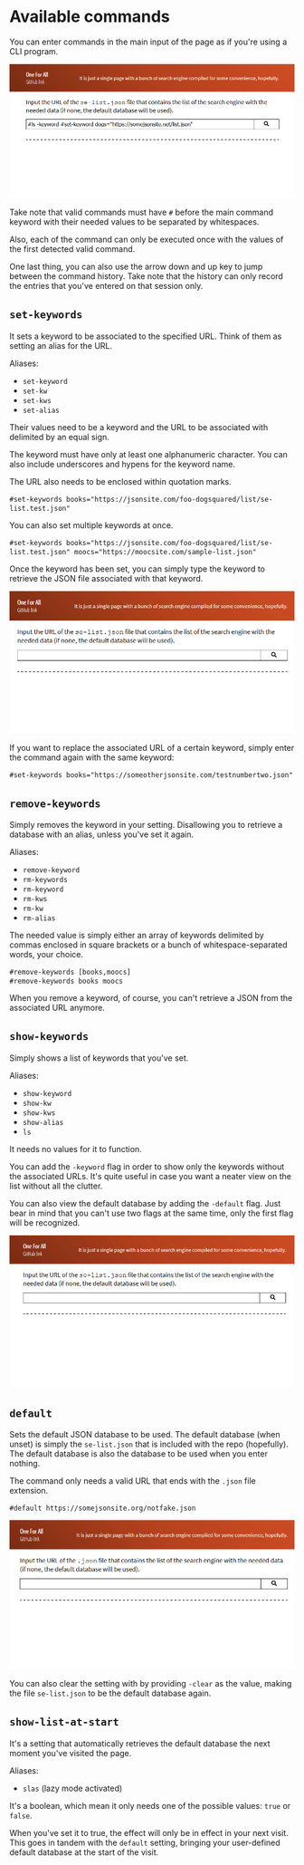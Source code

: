 # Available commands
You can enter commands in the main input of the page as if you're using a CLI program.

![Sample of entering commands](assets/page-sample.png)

Take note that valid commands must have `#` before the main command keyword with their needed values to be separated by whitespaces.

Also, each of the command can only be executed once with the values of the first detected valid command.

One last thing, you can also use the arrow down and up key to jump between the command history. Take note that the history can only record the entries that you've entered on that session only.

## `set-keywords`
It sets a keyword to be associated to the specified URL. Think of them as setting an alias for the URL.

Aliases:
- `set-keyword`
- `set-kw`
- `set-kws`
- `set-alias`

Their values need to be a keyword and the URL to be associated with delimited by an equal sign. 

The keyword must have only at least one alphanumeric character. You can also include underscores and hypens for the keyword name. 

The URL also needs to be enclosed within quotation marks.

```
#set-keywords books="https://jsonsite.com/foo-dogsquared/list/se-list.test.json"
```

You can also set multiple keywords at once.

```
#set-keywords books="https://jsonsite.com/foo-dogsquared/list/se-list.test.json" moocs="https://moocsite.com/sample-list.json"
```

Once the keyword has been set, you can simply type the keyword to retrieve the JSON file associated with that keyword.

![set-keywords usage example](assets/set-kw-usage-example.gif)

If you want to replace the associated URL of a certain keyword, simply enter the command again with the same keyword:

```
#set-keywords books="https://someotherjsonsite.com/testnumbertwo.json"
```

## `remove-keywords`
Simply removes the keyword in your setting. Disallowing you to retrieve a database with an alias, unless you've set it again.

Aliases:
- `remove-keyword`
- `rm-keywords`
- `rm-keyword`
- `rm-kws`
- `rm-kw`
- `rm-alias`

The needed value is simply either an array of keywords delimited by commas enclosed in square brackets or a bunch of whitespace-separated words, your choice.

```
#remove-keywords [books,moocs]
#remove-keywords books moocs
```

When you remove a keyword, of course, you can't retrieve a JSON from the associated URL anymore. 

## `show-keywords`
Simply shows a list of keywords that you've set.

Aliases:
- `show-keyword`
- `show-kw`
- `show-kws`
- `show-alias`
- `ls`

It needs no values for it to function. 

You can add the `-keyword` flag in order to show only the keywords without the associated URLs. It's quite useful in case you want a neater view on the list without all the clutter.

You can also view the default database by adding the `-default` flag. Just bear in mind that you can't use two flags at the same time, only the first flag will be recognized.

![rm-kw and ls Usage Example](assets/rm-kw-and-ls-usage-example.gif)

## `default`
Sets the default JSON database to be used. The default database (when unset) is simply the `se-list.json` that is included with the repo (hopefully). The default database is also the database to be used when you enter nothing.

The command only needs a valid URL that ends with the `.json` file extension.

```
#default https://somejsonsite.org/notfake.json
```

![default usage example](assets/default-usage-example.gif)

You can also clear the setting with by providing `-clear` as the value, making the file `se-list.json` to be the default database again.

## `show-list-at-start`
It's a setting that automatically retrieves the default database the next moment you've visited the page. 

Aliases:
- `slas` (lazy mode activated)

It's a boolean, which mean it only needs one of the possible values: `true` or `false`.

When you've set it to true, the effect will only be in effect in your next visit. This goes in tandem with the `default` setting, bringing your user-defined default database at the start of the visit.
